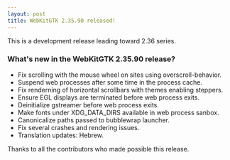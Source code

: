 ```yaml
---
layout: post
title: WebKitGTK 2.35.90 released!
---
```


This is a development release leading toward 2.36 series.

### What's new in the WebKitGTK 2.35.90 release?

 - Fix scrolling with the mouse wheel on sites using overscroll-behavior.
 - Suspend web processes after some time in the process cache.
 - Fix renderning of horizontal scrollbars with themes enabling steppers.
 - Ensure EGL displays are terminated before web process exits.
 - Deinitialize gstreamer before web process exits.
 - Make fonts under XDG_DATA_DIRS available in web process sanbox.
 - Canonicalize paths passed to bubblewrap launcher.
 - Fix several crashes and rendering issues.
 - Translation updates: Hebrew.

Thanks to all the contributors who made possible this release.
